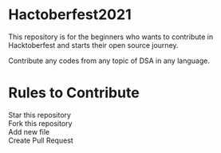 # Hactoberfest2021
This repository is for the beginners who wants to contribute in Hacktoberfest and starts their open source journey.

Contribute any codes from any topic of DSA in any language.

# Rules to Contribute
Star this repository <br>
Fork this repository <br>
Add new file <br>
Create Pull Request
